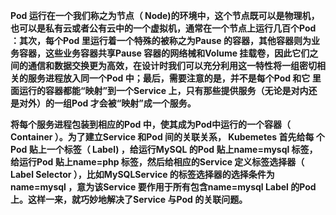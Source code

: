 **Pod 运行在一个我们称之为节点（ Node)的环境中，这个节点既可以是物理机，也可以是私有云或者公有云中的一个虚拟机，通常在一个节点上运行几百个Pod 
：其次，每个Pod 里运行着一个特殊的被称之为Pause 的容器，其他容器则为业务容器，这些业务容器共享Pause 容器的网络械和Volume 挂载卷，因此它们之
间的通信和数据交换更为高效，在设计时我们可以充分利用这一特性将一组密切相关的服务进程放入同一个Pod 中；最后，需要注意的是，并不是每个Pod 和它
里面运行的容器都能“映射”到一个Service 上，只有那些提供服务（无论是对内还是对外）的一组Pod 才会被“映射”成一个服务。**

**将每个服务进程包装到相应的Pod 中，使其成为Pod中运行的一个容器（ Container ）。为了建立Service 和Pod 间的关联关系， Kubemetes 首先给每
个Pod 贴上一个标签（ Label) ，给运行MySQL 的Pod 贴上name=mysql 标签，给运行Pod 贴上name=php 标签，然后给相应的Service 定义标签选择器（ Label Selector ），比如MySQLService 的标签选择器的选择条件为name=mysql ，意为该Service 要作用于所有包含name=mysql Label 的Pod 上。这样一来，就巧妙地解决了Service 与Pod 的关联问题。**
